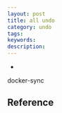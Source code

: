 ```yaml
---
layout: post
title: all undo
category: undo
tags: 
keywords: 
description: 
---
```

*

docker-sync

## Reference

